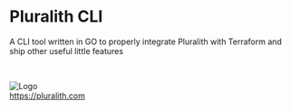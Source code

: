 # Pluralith CLI

A CLI tool written in GO to properly integrate Pluralith with Terraform and ship other useful little features

&nbsp;

![Logo](https://user-images.githubusercontent.com/25454503/104286033-c7ed5b80-54b4-11eb-91ca-edd94b0703ab.png)  
<https://pluralith.com>
